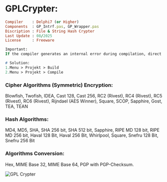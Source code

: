# GPLCrypter:

```ruby
Compiler    : Delphi7 (or Higher)
Components  : GP_Intrf.pas, GP_Wrapper.pas
Discription : File & String Hash Crypter
Last Update : 08/2025
License     : Freeware
```

```Pascal
Important:
If the compiler generates an internal error during compilation, direct compilation will not work.

# Solution:
1.Menu > Projekt > Build
2.Menu > Projekt > Compile
```

### Cipher Algorithms (Symmetric) Encryption: 

Blowfish, Twofish, IDEA, Cast 128, Cast 256, RC2 (Rivest), RC4 (Rivest), RC5 (Rivest), RC6 (Rivest), Rijndael (AES Winner), Square, SCOP, Sapphire, Gost, TEA, TEAN

### Hash Algorithms: 
MD4, MD5, SHA, SHA 256 bit, SHA 512 bit, Sapphire, RIPE MD 128 bit, RIPE MD 256 bit, Haval 128 Bit, Haval 256 Bit, Whirlpool, Square, Snefru 128 Bit, Snefru 256 Bit

### Algorithms Conversion: 
Hex, MIME Base 32, MIME Base 64, PGP with PGP-Checksum.


![GPL Crypter](https://github.com/user-attachments/assets/3a9ec5ab-71f7-4efe-ac7b-85f16429e175)
